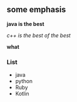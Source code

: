 ## some emphasis
**java is the best**

 *c++ is the best of the best*

__what__

### List
- java
- python
- Ruby
- Kotlin
